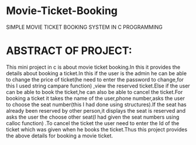 # Movie-Ticket-Booking
SIMPLE MOVIE TICKET BOOKING SYSTEM IN C PROGRAMMING
<h1>ABSTRACT OF PROJECT:</h1>
         This mini project in c is about movie ticket booking.In this it provides the details about booking a ticket.In this if the user is the admin he can be able to change the price of ticket(he need to enter the password to change,for this I used string campare function) ,view the reserved ticket.Else if the user can be able to book the ticket,he can also be able to cancel the ticket.For booking a ticket it takes the name of the user,phone number,asks the user to choose the seat number(this I had done using structures).If the seat has already been reserved by other person,it displays the seat is reserved and asks the user the choose other seat(I had given the seat numbers using calloc function) .To cancel the ticket the user need to enter the Id of the ticket which was given when he books the ticket.Thus this project provides the above details for booking a movie ticket.
